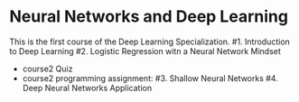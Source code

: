 # Neural Networks and Deep Learning
This is the first course of the Deep Learning Specialization.
#1. Introduction to Deep Learning
#2. Logistic Regression witn a Neural Network Mindset
  - course2 Quiz
  - course2 programming assignment: 
#3. Shallow Neural Networks
#4. Deep Neural Networks Application
